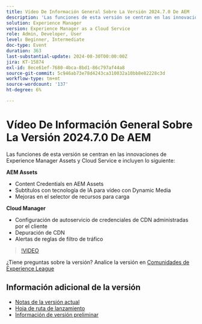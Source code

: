 ```yaml
---
title: Vídeo De Información General Sobre La Versión 2024.7.0 De AEM
description: 'Las funciones de esta versión se centran en las innovaciones de Experience Manager Assets y Cloud Service e incluyen las siguientes:AEM Assets:Content Credentials en AEM Assets con subtítulos con tecnología de IA para vídeo con Selector de recursos de Dynamic Media: Mejoras para cargar Cloud Manager:Configuración de autoservicio de credenciales de CDN administradas por el cliente; Reglas de filtrado de tráfico de depuración de CDN; Alertas​'
solution: Experience Manager
version: Experience Manager as a Cloud Service
role: Admin, Developer, User
level: Beginner, Intermediate
doc-type: Event
duration: 363
last-substantial-update: 2024-08-30T00:00:00Z
jira: KT-15874
exl-id: 8ece61ef-7680-4bca-8bd1-86c797af44a8
source-git-commit: 5c946ab73e78d4243ca310032a10bb8e82228c3d
workflow-type: tm+mt
source-wordcount: '137'
ht-degree: 6%

---
```


# Vídeo De Información General Sobre La Versión 2024.7.0 De AEM

Las funciones de esta versión se centran en las innovaciones de Experience Manager Assets y Cloud Service e incluyen lo siguiente:

**AEM Assets**

* Content Credentials en AEM Assets &#x200B;
* Subtítulos con tecnología de IA para vídeo con Dynamic Media&#x200B;
* Mejoras en el selector de recursos para carga&#x200B;

**Cloud Manager**

* Configuración de autoservicio de credenciales de CDN administradas por el cliente&#x200B;
* Depuración de CDN&#x200B;
* Alertas de reglas de filtro de tráfico&#x200B;

>[!VIDEO](https://video.tv.adobe.com/v/3431707/?learn=on)


¿Tiene preguntas sobre la versión?  Analice la versión en [Comunidades de Experience League](https://adobe.ly/3X9WQfF)

## Información adicional de la versión

* [Notas de la versión actual](https://experienceleague.adobe.com/docs/experience-manager-cloud-service/content/release-notes/home.html?lang=es)
* [Hoja de ruta de lanzamiento](https://experienceleague.adobe.com/docs/experience-manager-release-information/aem-release-updates/update-releases-roadmap.html?lang=es)
* [Información de versión preliminar](https://experienceleague.adobe.com/docs/experience-manager-cloud-service/content/release-notes/prerelease.html?lang=es)
